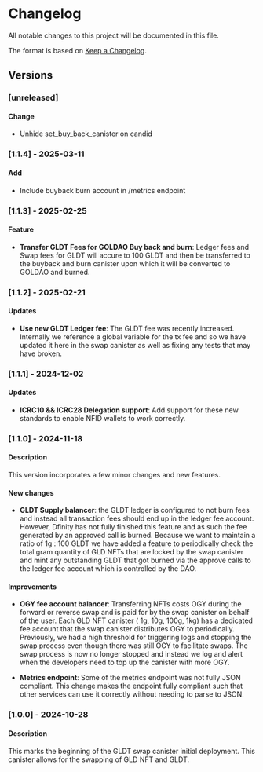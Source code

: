 # Changelog

All notable changes to this project will be documented in this file.

The format is based on [Keep a Changelog](https://keepachangelog.com/en/1.0.0/).

## Versions

### [unreleased]

#### Change

- Unhide set_buy_back_canister on candid

### [1.1.4] - 2025-03-11

#### Add

- Include buyback burn account in /metrics endpoint

### [1.1.3] - 2025-02-25

#### Feature

- **Transfer GLDT Fees for GOLDAO Buy back and burn**: Ledger fees and Swap fees for GLDT will accure to 100 GLDT and then be transferred to the buyback and burn canister upon which it will be converted to GOLDAO and burned.

### [1.1.2] - 2025-02-21

#### Updates

- **Use new GLDT Ledger fee**: The GLDT fee was recently increased. Internally we reference a global variable for the tx fee and so we have updated it here in the swap canister as well as fixing any tests that may have broken.

### [1.1.1] - 2024-12-02

#### Updates

- **ICRC10 && ICRC28 Delegation support**: Add support for these new standards to enable NFID wallets to work correctly.

### [1.1.0] - 2024-11-18

#### Description

This version incorporates a few minor changes and new features.

#### New changes

- **GLDT Supply balancer**: the GLDT ledger is configured to not burn fees and instead all transaction fees should end up in the ledger fee account. However, Dfinity has not fully finished this feature and as such the fee generated by an approved call is burned. Because we want to maintain a ratio of 1g : 100 GLDT we have added a feature to periodically check the total gram quantity of GLD NFTs that are locked by the swap canister and mint any outstanding GLDT that got burned via the approve calls to the ledger fee account which is controlled by the DAO.

#### Improvements

- **OGY fee account balancer**: Transferring NFTs costs OGY during the forward or reverse swap and is paid for by the swap canister on behalf of the user. Each GLD NFT canister ( 1g, 10g, 100g, 1kg) has a dedicated fee account that the swap canister distributes OGY to periodically. Previously, we had a high threshold for triggering logs and stopping the swap process even though there was still OGY to facilitate swaps. The swap process is now no longer stopped and instead we log and alert when the developers need to top up the canister with more OGY.

- **Metrics endpoint**: Some of the metrics endpoint was not fully JSON compliant. This change makes the endpoint fully compliant such that other services can use it correctly without needing to parse to JSON.

### [1.0.0] - 2024-10-28

#### Description

This marks the beginning of the GLDT swap canister initial deployment. This canister allows for the swapping of GLD NFT and GLDT.
